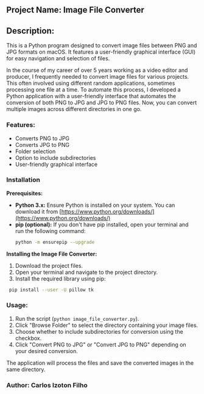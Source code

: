 ## **Project Name**: Image File Converter

## **Description**:

This is a Python program designed to convert image files between PNG and JPG formats on macOS. It features a user-friendly graphical interface (GUI) for easy navigation and selection of files.

In the course of my career of over 5 years working as a video editor and producer, I frequently needed to convert image files for various projects. This often involved using different random applications, sometimes processing one file at a time. To automate this process, I developed a Python application with a user-friendly interface that automates the conversion of both PNG to JPG and JPG to PNG files. Now, you can convert multiple images across different directories in one go.

### Features:

* Converts PNG to JPG
* Converts JPG to PNG
* Folder selection
* Option to include subdirectories
* User-friendly graphical interface

### Installation

**Prerequisites:**

* **Python 3.x:** Ensure Python is installed on your system. You can download it from [https://www.python.org/downloads/](https://www.python.org/downloads/)
* **pip (optional):** If you don't have pip installed, open your terminal and run the following command:
  ```bash
  python -m ensurepip --upgrade
  ```

**Installing the Image File Converter:**
1. Download the project files.
2. Open your terminal and navigate to the project directory.
3. Install the required library using pip:
 ```bash
  pip install --user -U pillow tk
  ```

### Usage:

1. Run the script (`python image_file_converter.py`).
2. Click "Browse Folder" to select the directory containing your image files.
3. Choose whether to include subdirectories for conversion using the checkbox.
4. Click "Convert PNG to JPG" or "Convert JPG to PNG" depending on your desired conversion.

The application will process the files and save the converted images in the same directory.

### Author: Carlos Izoton Filho

